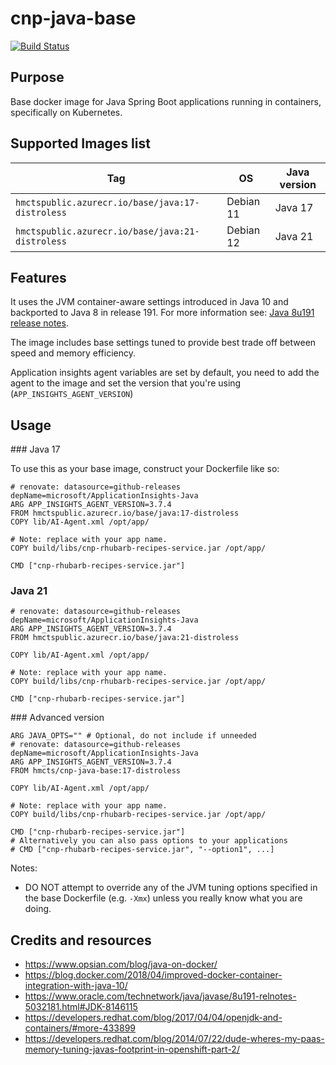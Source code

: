 # cnp-java-base

[![Build Status](https://dev.azure.com/hmcts/Platform%20Engineering/_apis/build/status/ACR/Publish%20Java%20Base%20Image?branchName=master)](https://dev.azure.com/hmcts/Platform%20Engineering/_build/latest?definitionId=218&branchName=master)

## Purpose
Base docker image for Java Spring Boot applications running in containers, specifically on Kubernetes.

## Supported Images list

| Tag                                                 | OS             | Java version   |
| ----------------------------------------------------| -------------- | -------------- |
| `hmctspublic.azurecr.io/base/java:17-distroless`    | Debian 11      | Java 17        |
| `hmctspublic.azurecr.io/base/java:21-distroless`    | Debian 12      | Java 21        |

## Features

It uses the JVM container-aware settings introduced in Java 10 and backported to Java 8 in release 191. For more information see:
[Java 8u191 release notes](https://www.oracle.com/technetwork/java/javase/8u191-relnotes-5032181.html#JDK-8146115).

The image includes base settings tuned to provide best trade off between speed and memory efficiency. 

Application insights agent variables are set by default, you need to add the agent to the image and set the version that you're using (`APP_INSIGHTS_AGENT_VERSION`)

## Usage

### Java 17

To use this as your base image, construct your Dockerfile like so:
```
# renovate: datasource=github-releases depName=microsoft/ApplicationInsights-Java
ARG APP_INSIGHTS_AGENT_VERSION=3.7.4
FROM hmctspublic.azurecr.io/base/java:17-distroless
COPY lib/AI-Agent.xml /opt/app/

# Note: replace with your app name.
COPY build/libs/cnp-rhubarb-recipes-service.jar /opt/app/

CMD ["cnp-rhubarb-recipes-service.jar"]
```

### Java 21

```
# renovate: datasource=github-releases depName=microsoft/ApplicationInsights-Java
ARG APP_INSIGHTS_AGENT_VERSION=3.7.4
FROM hmctspublic.azurecr.io/base/java:21-distroless

COPY lib/AI-Agent.xml /opt/app/

# Note: replace with your app name.
COPY build/libs/cnp-rhubarb-recipes-service.jar /opt/app/

CMD ["cnp-rhubarb-recipes-service.jar"]
```

### Advanced version

```
ARG JAVA_OPTS="" # Optional, do not include if unneeded
# renovate: datasource=github-releases depName=microsoft/ApplicationInsights-Java
ARG APP_INSIGHTS_AGENT_VERSION=3.7.4
FROM hmcts/cnp-java-base:17-distroless

COPY lib/AI-Agent.xml /opt/app/

# Note: replace with your app name.
COPY build/libs/cnp-rhubarb-recipes-service.jar /opt/app/

CMD ["cnp-rhubarb-recipes-service.jar"]
# Alternatively you can also pass options to your applications
# CMD ["cnp-rhubarb-recipes-service.jar", "--option1", ...]
```

Notes:
* DO NOT attempt to override any of the JVM tuning options specified in the base Dockerfile (e.g. `-Xmx`) unless you really
know what you are doing.

## Credits and resources
* https://www.opsian.com/blog/java-on-docker/
* https://blog.docker.com/2018/04/improved-docker-container-integration-with-java-10/
* https://www.oracle.com/technetwork/java/javase/8u191-relnotes-5032181.html#JDK-8146115
* https://developers.redhat.com/blog/2017/04/04/openjdk-and-containers/#more-433899
* https://developers.redhat.com/blog/2014/07/22/dude-wheres-my-paas-memory-tuning-javas-footprint-in-openshift-part-2/
